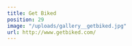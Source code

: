 ```yaml
---
title: Get Biked
position: 29
image: "/uploads/gallery__getbiked.jpg"
url: http://www.getbiked.com/
---
```


